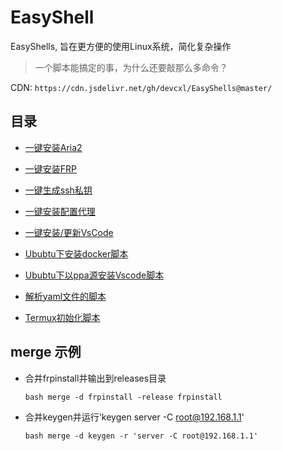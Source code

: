 # EasyShell

EasyShells, 旨在更方便的使用Linux系统，简化复杂操作

> 一个脚本能搞定的事，为什么还要敲那么多命令？

CDN: `https://cdn.jsdelivr.net/gh/devcxl/EasyShells@master/`

## 目录

* [一键安装Aria2](src/aria2install)
* [一键安装FRP](src/frpinstall)
* [一键生成ssh私钥](src/keygen)
* [一键安装配置代理](src/v2rayinstall)
* [一键安装/更新VsCode](/src/vscode-update)

* [Ububtu下安装docker脚本](/src/ubuntu-install-docker.sh)
* [Ububtu下以ppa源安装Vscode脚本](/src/ubuntu-install-vscode-ppa.sh)
* [解析yaml文件的脚本](/src/parse_yaml.sh)
* [Termux初始化脚本](/src/termux_init.sh)


## merge 示例

* 合并frpinstall并输出到releases目录
    
    `bash merge -d frpinstall -release frpinstall`

* 合并keygen并运行'keygen server -C root@192.168.1.1'

    `bash merge -d keygen -r 'server -C root@192.168.1.1'`